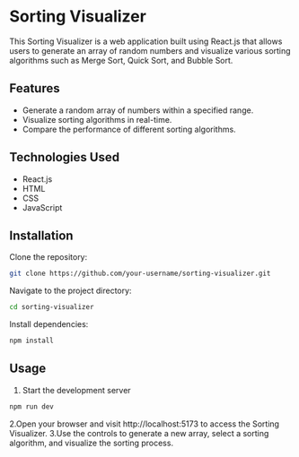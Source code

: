 # Sorting Visualizer

This Sorting Visualizer is a web application built using React.js that allows users to generate an array of random numbers and visualize various sorting algorithms such as Merge Sort, Quick Sort, and Bubble Sort.

## Features

- Generate a random array of numbers within a specified range.
- Visualize sorting algorithms in real-time.
- Compare the performance of different sorting algorithms.

## Technologies Used

- React.js
- HTML
- CSS
- JavaScript

## Installation

Clone the repository:

```bash
git clone https://github.com/your-username/sorting-visualizer.git
```

Navigate to the project directory:
```bash
cd sorting-visualizer
```

Install dependencies:
```bash
npm install
```

## Usage

1. Start the development server
```bash
npm run dev
```

2.Open your browser and visit http://localhost:5173 to access the Sorting Visualizer.
3.Use the controls to generate a new array, select a sorting algorithm, and visualize the sorting process.

